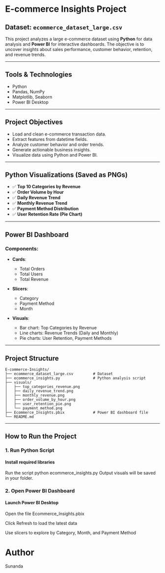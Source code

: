 # E-commerce Insights Project

## Dataset: `ecommerce_dataset_large.csv`

This project analyzes a large e-commerce dataset using **Python** for data analysis and **Power BI** for interactive dashboards. The objective is to uncover insights about sales performance, customer behavior, retention, and revenue trends.

---

## Tools & Technologies

- Python 
- Pandas, NumPy
- Matplotlib, Seaborn
- Power BI Desktop

---

## Project Objectives

- Load and clean e-commerce transaction data.
- Extract features from datetime fields.
- Analyze customer behavior and order trends.
- Generate actionable business insights.
- Visualize data using Python and Power BI.

---

## Python Visualizations (Saved as PNGs)

- ✅ **Top 10 Categories by Revenue**
- ✅ **Order Volume by Hour**
- ✅ **Daily Revenue Trend**
- ✅ **Monthly Revenue Trend**
- ✅ **Payment Method Distribution**
- ✅ **User Retention Rate (Pie Chart)**

---

## Power BI Dashboard

### Components:
- **Cards**:
  - Total Orders
  - Total Users
  - Total Revenue

- **Slicers**:
  - Category
  - Payment Method
  - Month

- **Visuals**:
  - Bar chart: Top Categories by Revenue
  - Line charts: Revenue Trends (Daily and Monthly)
  - Pie charts: User Retention, Payment Methods

---

## Project Structure
```plaintext
E-commerce-Insights/
├── ecommerce_dataset_large.csv         # Dataset
├── ecommerce_insights.py               # Python analysis script
├── visuals/
│   ├── top_categories_revenue.png
│   ├── daily_revenue_trend.png
│   ├── monthly_revenue.png
│   ├── order_volume_by_hour.png
│   ├── user_retention_pie.png
│   └── payment_method.png
├── Ecommerce_Insights.pbix             # Power BI dashboard file
└── README.md
```

---
## How to Run the Project

### 1. Run Python Script

#### Install required libraries

Run the script
python ecommerce_insights.py
Output visuals will be saved in your folder.

### 2. Open Power BI Dashboard

#### Launch Power BI Desktop

Open the file Ecommerce_Insights.pbix

Click Refresh to load the latest data

Use slicers to explore by Category, Month, and Payment Method

# Author
Sunanda
